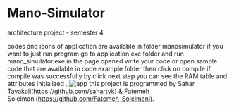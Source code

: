 # Mano-Simulator
architecture project - semester 4

codes and icons of application are available in folder manosimulator
if you want to just run program go to application exe folder and run mano_simulator.exe in the page opened write your code or open sample code that are available in code example folder then click on compile if compile was successfully by click next step you can see the RAM table and attributes initialized .
![app ](https://user-images.githubusercontent.com/80667774/172549929-37619cdd-7061-426c-9515-1b1dca7d1252.png)
this project is programmed by Sahar Tavakoli(https://github.com/sahartvk) & Fatemeh Soleimani(https://github.com/Fatemeh-Soleimani).
